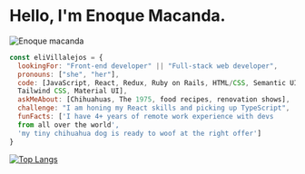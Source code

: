 # Hello, I'm Enoque Macanda.
![Enoque macanda](https://user-images.githubusercontent.com/76396858/201749672-5cac8520-ec93-4b5d-a137-b47fc502e5db.png)
```javascript
const eliVillalejos = {
  lookingFor: "Front-end developer" || "Full-stack web developer",
  pronouns: ["she", "her"],
  code: [JavaScript, React, Redux, Ruby on Rails, HTML/CSS, Semantic UI, Bootstrap, 
  Tailwind CSS, Material UI],
  askMeAbout: [Chihuahuas, The 1975, food recipes, renovation shows],
  challenge: "I am honing my React skills and picking up TypeScript",
  funFacts: ['I have 4+ years of remote work experience with devs 
  from all over the world', 
  'my tiny chihuahua dog is ready to woof at the right offer']
}
```
[![Top Langs](https://github-readme-stats.vercel.app/api/top-langs/?username=enoqueJonas)](https://github.com/anuraghazra/github-readme-stats)
